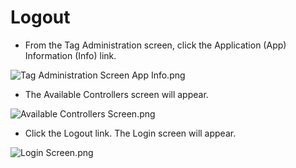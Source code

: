 # Logout

+ From the Tag Administration screen, click the Application (App) Information (Info) link.

![Tag Administration Screen App Info.png](https://bitbucket.org/repo/GXybrE/images/719399325-Tag%20Administration%20Screen%20App%20Info.png) 

+ The Available Controllers screen will appear.

![Available Controllers Screen.png](https://bitbucket.org/repo/GXybrE/images/831571795-Available%20Controllers%20Screen.png) 

+ Click the Logout link.  The Login screen will appear.
 
![Login Screen.png](https://bitbucket.org/repo/GXybrE/images/991958062-Login%20Screen.png) 
	
